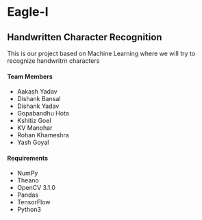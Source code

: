 # Eagle-I
<h2><b> Handwritten Character Recognition</b> </h2>
<p> This is our project based on Machine Learning where we will try to recognize handwritrn characters </p>

<h4><b>Team Members</b></h4>
<ul>
<li>Aakash Yadav</li>
<li>Dishank Bansal</li>
<li>Dishank Yadav</li>
<li>Gopabandhu Hota</li>
<li>Kshitiz Goel</li>
<li>KV Manohar</li>
<li>Rohan Khameshra</li>
<li>Yash Goyal</li>
</ul>

<h4><b>Requirements</b></h4>
<ul>
<li>NumPy</li>
<li>Theano</li>
<li>OpenCV 3.1.0</li>
<li>Pandas</li>
<li>TensorFlow</li>
<li>Python3</li>
</ul>
